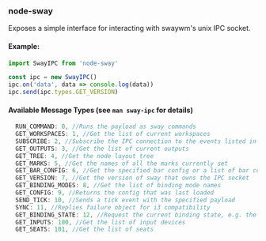 ### node-sway

Exposes a simple interface for interacting with swaywm's unix IPC socket.

#### Example:

```javascript
import SwayIPC from 'node-sway'

const ipc = new SwayIPC()
ipc.on('data', data => console.log(data))
ipc.send(ipc.types.GET_VERSION)
```

#### Available Message Types (see `man sway-ipc` for details)

```javascript
  RUN_COMMAND: 0, //Runs the payload as sway commands
  GET_WORKSPACES: 1, //Get the list of current workspaces
  SUBSCRIBE: 2, //Subscribe the IPC connection to the events listed in the payload
  GET_OUTPUTS: 3, //Get the list of current outputs
  GET_TREE: 4, //Get the node layout tree
  GET_MARKS: 5, //Get the names of all the marks currently set
  GET_BAR_CONFIG: 6, //Get the specified bar config or a list of bar config names
  GET_VERSION: 7, //Get the version of sway that owns the IPC socket
  GET_BINDING_MODES: 8, //Get the list of binding mode names
  GET_CONFIG: 9, //Returns the config that was last loaded
  SEND_TICK: 10, //Sends a tick event with the specified payload
  SYNC: 11, //Replies failure object for i3 compatibility
  GET_BINDING_STATE: 12, //Request the current binding state, e.g. the currently active binding mode name.
  GET_INPUTS: 100, //Get the list of input devices
  GET_SEATS: 101, //Get the list of seats
  ```